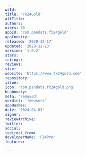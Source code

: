 ```yaml
---
wsId: 
title: 'FX24Gold'
altTitle: 
authors: 
users: 50
appId: 'com.pandats.fx24gold'
appCountry: 
released: '2020-12-17'
updated: '2020-12-23'
version: '1.0.2'
stars: 
ratings: 
reviews: 
size: 
website: 'https://www.fx24gold.com'
repository: 
issue: 
icon: 'com.pandats.fx24gold.png'
bugbounty: 
meta: 'removed'
verdict: 'fewusers'
appHashes: 
date: '2024-04-03'
signer: 
reviewArchive: 
twitter: 
social: 
redirect_from: 
developerName: 'F24Pro'
features: 

---
```



